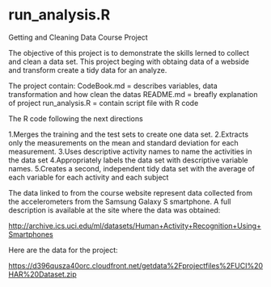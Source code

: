 run_analysis.R
==============
Getting and Cleaning Data Course Project

The objective of this project is to demonstrate the skills lerned to collect and clean a data set. 
This project beging with obtaing data of a webside and transform create a tidy data for an analyze. 

The project contain:
CodeBook.md = describes variables, data transformation and how clean the datas
README.md = breafly explanation of project
run_analysis.R = contain script file with R code

The R code following the next directions

1.Merges the training and the test sets to create one data set.
2.Extracts only the measurements on the mean and standard deviation for each measurement. 
3.Uses descriptive activity names to name the activities in the data set
4.Appropriately labels the data set with descriptive variable names. 
5.Creates a second, independent tidy data set with the average of each variable for each activity and each subject

The data linked to from the course website represent data collected from the accelerometers from the Samsung Galaxy S smartphone. A full description is available at the site where the data was obtained:
 
http://archive.ics.uci.edu/ml/datasets/Human+Activity+Recognition+Using+Smartphones
 
Here are the data for the project: 

https://d396qusza40orc.cloudfront.net/getdata%2Fprojectfiles%2FUCI%20HAR%20Dataset.zip
 




